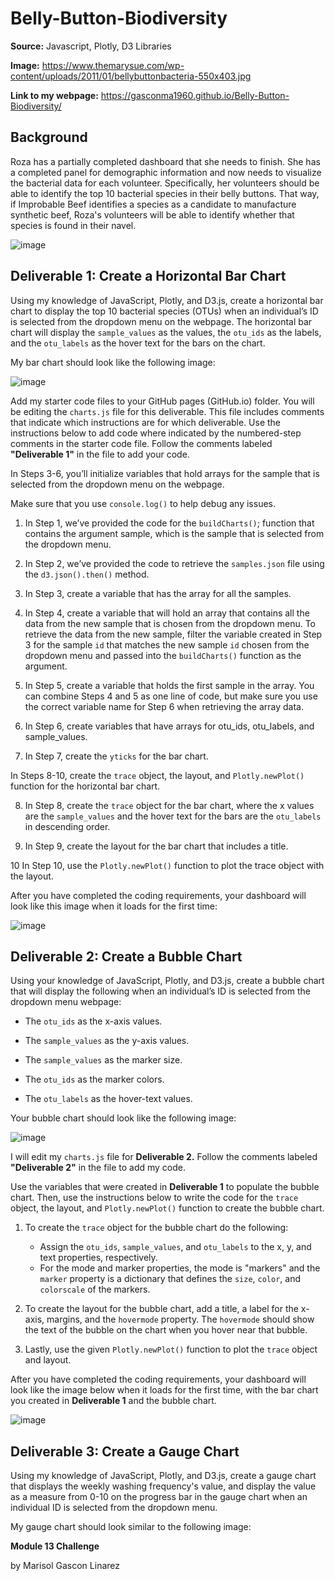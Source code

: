 # Belly-Button-Biodiversity
**Source:** Javascript, Plotly, D3 Libraries

**Image:** https://www.themarysue.com/wp-content/uploads/2011/01/bellybuttonbacteria-550x403.jpg

**Link to my webpage:** https://gasconma1960.github.io/Belly-Button-Biodiversity/

## Background
  Roza has a partially completed dashboard that she needs to finish. She has a completed panel for demographic information and now needs to visualize the bacterial data for each volunteer. Specifically, her volunteers should be able to identify the top 10 bacterial species in their belly buttons. That way, if Improbable Beef identifies a species as a candidate to manufacture synthetic beef, Roza's volunteers will be able to identify whether that species is found in their navel.


 ![image](https://user-images.githubusercontent.com/112348240/211173633-dba58987-ea65-4156-ac0f-5aa6b7799b5c.png)

## **Deliverable 1:** Create a Horizontal Bar Chart 
Using my knowledge of JavaScript, Plotly, and D3.js, create a horizontal bar chart to display the top 10 bacterial species (OTUs) when an individual’s ID is selected from the dropdown menu on the webpage. The horizontal bar chart will display the `sample_values` as the values, the `otu_ids` as the labels, and the `otu_labels` as the hover text for the bars on the chart.

My bar chart should look like the following image:

![image](https://user-images.githubusercontent.com/112348240/211173795-f83ba806-281e-4181-8859-2f07e995841c.png)

Add my starter code files to your GitHub pages (GitHub.io) folder. You will be editing the `charts.js` file for this deliverable. This file includes comments that indicate which instructions are for which deliverable. Use the instructions below to add code where indicated by the numbered-step comments in the starter code file. Follow the comments labeled **"Deliverable 1"** in the file to add your code.

In Steps 3-6, you’ll initialize variables that hold arrays for the sample that is selected from the dropdown menu on the webpage.

Make sure that you use `console.log()` to help debug any issues.

1. In Step 1, we’ve provided the code for the `buildCharts()`; function that contains the argument sample, which is the sample that is selected from the dropdown menu.

2. In Step 2, we’ve provided the code to retrieve the `samples.json` file using the `d3.json().then()` method.

3. In Step 3, create a variable that has the array for all the samples.

4. In Step 4, create a variable that will hold an array that contains all the data from the new sample that is chosen from the dropdown menu. To retrieve the data from the new sample, filter the variable created in Step 3 for the sample `id` that matches the new sample `id` chosen from the dropdown menu and passed into the `buildCharts()` function as the argument.

5. In Step 5, create a variable that holds the first sample in the array.
You can combine Steps 4 and 5 as one line of code, but make sure you use the correct variable name for Step 6 when retrieving the array data.

6. In Step 6, create variables that have arrays for otu_ids, otu_labels, and sample_values.

7. In Step 7, create the `yticks` for the bar chart.

In Steps 8-10, create the `trace` object, the layout, and `Plotly.newPlot()` function for the horizontal bar chart.

8. In Step 8, create the `trace` object for the bar chart, where the x values are the `sample_values` and the hover text for the bars are the `otu_labels` in descending order.

9. In Step 9, create the layout for the bar chart that includes a title.

10 In Step 10, use the `Plotly.newPlot()` function to plot the trace object with the layout.

After you have completed the coding requirements, your dashboard will look like this image when it loads for the first time:

![image](https://user-images.githubusercontent.com/112348240/211174045-5fb5c31e-ef30-460f-9a4b-ac4748c6ec9e.png)

## **Deliverable 2:** Create a Bubble Chart
Using your knowledge of JavaScript, Plotly, and D3.js, create a bubble chart that will display the following when an individual’s ID is selected from the dropdown menu webpage:

- The `otu_ids` as the x-axis values.

- The `sample_values` as the y-axis values.

- The `sample_values` as the marker size.

- The `otu_ids` as the marker colors.

- The `otu_labels` as the hover-text values.

Your bubble chart should look like the following image:

![image](https://user-images.githubusercontent.com/112348240/211174153-7c616b0b-176e-4b04-8f1c-0ffd0bf7cc55.png)

I will edit my `charts.js` file for **Deliverable 2.** Follow the comments labeled **"Deliverable 2"** in the file to add my code.

Use the variables that were created in **Deliverable 1** to populate the bubble chart. Then, use the instructions below to write the code for the `trace` object, the layout, and `Plotly.newPlot()` function to create the bubble chart.

1. To create the `trace` object for the bubble chart do the following:
    - Assign the `otu_ids`, `sample_values`, and `otu_labels` to the x, y, and text properties, respectively.
    - For the mode and marker properties, the mode is "markers" and the `marker` property is a dictionary that defines the `size`, `color`, and `colorscale` of the markers.

2. To create the layout for the bubble chart, add a title, a label for the x-axis, margins, and the `hovermode` property. The `hovermode` should show the text of the bubble on the chart when you hover near that bubble.

3. Lastly, use the given `Plotly.newPlot()` function to plot the `trace` object and layout.

After you have completed the coding requirements, your dashboard will look like the image below when it loads for the first time, with the bar chart you created in **Deliverable 1** and the bubble chart.

![image](https://user-images.githubusercontent.com/112348240/211174477-2f997b87-1f03-4b86-a750-c6e5edf75cd4.png)

## **Deliverable 3:** Create a Gauge Chart
Using my knowledge of JavaScript, Plotly, and D3.js, create a gauge chart that displays the weekly washing frequency's value, and display the value as a measure from 0-10 on the progress bar in the gauge chart when an individual ID is selected from the dropdown menu.

My gauge chart should look similar to the following image:





**Module 13 Challenge**

by Marisol Gascon Linarez
